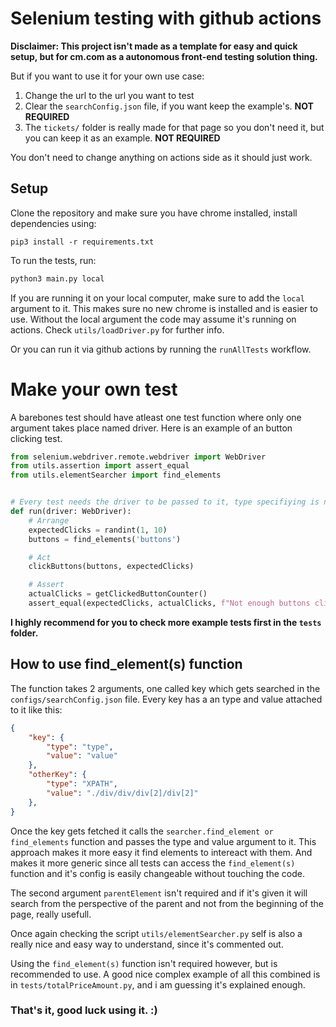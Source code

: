 # Selenium testing with github actions
__Disclaimer: This project isn't made as a template for easy and quick setup, but for cm.com as a autonomous front-end testing solution thing.__

But if you want to use it for your own use case:
1. Change the url to the url you want to test
2. Clear the ``searchConfig.json`` file, if you want keep the example's. __NOT REQUIRED__
3. The ``tickets/`` folder is really made for that page so you don't need it, but you can keep it as an example. __NOT REQUIRED__

You don't need to change anything on actions side as it should just work.

## Setup
Clone the repository and make sure you have chrome installed, install dependencies using: 
```
pip3 install -r requirements.txt
```

To run the tests, run:
```sh
python3 main.py local
```
If you are running it on your local computer, make sure to add the ``local`` argument to it. This makes sure no new chrome is installed and is easier to use. Without the local argument the code may assume it's running on actions. Check ``utils/loadDriver.py`` for further info.

Or you can run it via github actions by running the ``runAllTests`` workflow.

# Make your own test
A barebones test should have atleast one test function where only one argument takes place named driver.
Here is an example of an button clicking test.
```py
from selenium.webdriver.remote.webdriver import WebDriver
from utils.assertion import assert_equal
from utils.elementSearcher import find_elements


# Every test needs the driver to be passed to it, type specifiying is not necessary
def run(driver: WebDriver):
    # Arrange
    expectedClicks = randint(1, 10)
    buttons = find_elements('buttons')

    # Act
    clickButtons(buttons, expectedClicks)

    # Assert
    actualClicks = getClickedButtonCounter()
    assert_equal(expectedClicks, actualClicks, f"Not enough buttons clicked! Missing {expectedClicks - actualClicks} clicks...")
```
__I highly recommend for you to check more example tests first in the ``tests`` folder.__

## How to use find_element(s) function
The function takes 2 arguments, one called key which gets searched in the ``configs/searchConfig.json`` file.
Every key has a an type and value attached to it like this:
```json
{
    "key": {
        "type": "type",
        "value": "value"
    },
    "otherKey": {
        "type": "XPATH",
        "value": "./div/div/div[2]/div[2]"
    },
}
```
Once the key gets fetched it calls the ``searcher.find_element or find_elements`` function and passes the type and value argument to it.
This approach makes it more easy it find elements to intereact with them.
And makes it more generic since all tests can access the ``find_element(s)`` function and it's config is easily changeable without touching the code.

The second argument ``parentElement`` isn't required and if it's given it will search from the perspective of the parent and not from the beginning of the page, really usefull.

Once again checking the script ``utils/elementSearcher.py`` self is also a really nice and easy way to understand, since it's commented out.

Using the ``find_element(s)`` function isn't required however, but is recommended to use. A good nice complex example of all this combined is in ``tests/totalPriceAmount.py``, and i am guessing it's explained enough.


### That's it, good luck using it. :)
